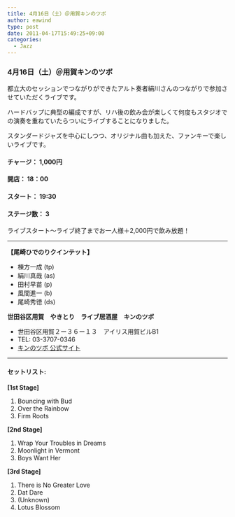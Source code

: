 ```yaml
---
title: 4月16日（土）＠用賀キンのツボ
author: eawind
type: post
date: 2011-04-17T15:49:25+09:00
categories:
  - Jazz
---
```

### 4月16日（土）＠用賀キンのツボ

都立大のセッションでつながりができたアルト奏者絹川さんのつながりで参加させていただくライブです。

ハードバップに典型の編成ですが、リハ後の飲み会が楽しくて何度もスタジオでの演奏を重ねていたらついにライブすることになりました。

スタンダードジャズを中心にしつつ、オリジナル曲も加えた、ファンキーで楽しいライブです。

#### **チャージ：** 1,000円  
#### **開店：** 18：00  
#### **スタート：** 19:30  
#### **ステージ数：** 3

ライブスタート〜ライブ終了までお一人様＋2,000円で飲み放題！

---

**【尾崎ひでのりクインテット】**
- 棟方一成 (tp)
- 絹川真哉 (as)
- 田村早苗 (p)
- 風間進一 (b)
- 尾崎秀徳 (ds)

**世田谷区用賀　やきとり　ライブ居酒屋　キンのツボ**  
- 世田谷区用賀２ー３６ー１３　アイリス用賀ビルB1  
- TEL: 03-3707-0346  
- [キンのツボ 公式サイト](http://kmc-co.jp/kinnotsubo/)

---

#### **セットリスト:**

**[1st Stage]**
1. Bouncing with Bud
2. Over the Rainbow
3. Firm Roots

**[2nd Stage]**
1. Wrap Your Troubles in Dreams
2. Moonlight in Vermont
3. Boys Want Her

**[3rd Stage]**
1. There is No Greater Love
2. Dat Dare
3. (Unknown)
4. Lotus Blossom

